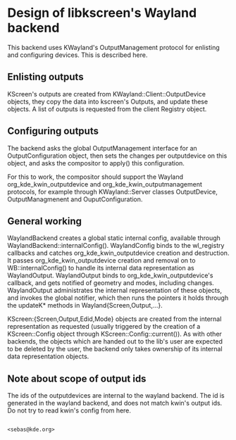 # Design of libkscreen's Wayland backend

This backend uses KWayland's OutputManagement protocol for enlisting and
configuring devices. This is described here.

## Enlisting outputs

KScreen's outputs are created from KWayland::Client::OutputDevice objects,
they copy the data into kscreen's Outputs, and update these objects. A list
of outputs is requested from the client Registry object.

## Configuring outputs

The backend asks the global OutputManagement interface for an OutputConfiguration
object, then sets the changes per outputdevice on this object, and asks the
compositor to apply() this configuration.

For this to work, the compositor should support the Wayland org_kde_kwin_outputdevice
and org_kde_kwin_outputmanagement protocols, for example through
KWayland::Server classes OutputDevice, OutputManagmenent and OuputConfiguration.

## General working

WaylandBackend creates a global static internal config, available through
WaylandBackend::internalConfig(). WaylandConfig binds to the wl_registry
callbacks and catches org_kde_kwin_outputdevice creation and destruction.
It passes org_kde_kwin_outputdevice creation and removal on to
WB::internalConfig() to handle its internal data representation as WaylandOutput.
WaylandOutput binds to org_kde_kwin_outputdevice's callback, and gets notified
of geometry and modes, including changes. WaylandOutput administrates the
internal representation of these objects, and invokes the global notifier,
which then runs the pointers it holds through the updateK* methods in
Wayland{Screen,Output,...}.

KScreen:{Screen,Output,Edid,Mode} objects are created from the internal
representation as requested (usually triggered by the creation of a
KScreen::Config object through KScreen::Config::current()). As with other
backends, the objects which are handed out to the lib's user are expected
to be deleted by the user, the backend only takes ownership of its internal
data representation objects.

## Note about scope of output ids

The ids of the outputdevices are internal to the wayland backend. The id is
generated in the wayland backend, and does not match kwin's output ids. Do
not try to read kwin's config from here.

                                                            <sebas@kde.org>

